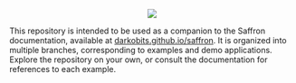 <p align="center">
  <a href="https://stackblitz.com/github/darkobits/saffron-demos"><img src="https://developer.stackblitz.com/img/open_in_stackblitz_small.svg"></a>
</p>

This repository is intended to be used as a companion to the Saffron documentation, available at
[darkobits.github.io/saffron](https://darkobits.gitbook.io/saffron). It is organized into multiple
branches, corresponding to examples and demo applications. Explore the repository on your own, or
consult the documentation for references to each example.
